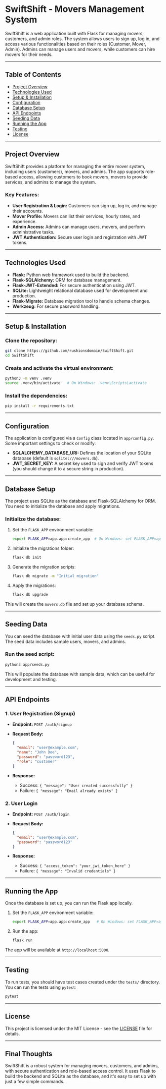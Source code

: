 SwiftShift - Movers Management System
=====================================

SwiftShift is a web application built with Flask for managing movers, customers, and admin roles. The system allows users to sign up, log in, and access various functionalities based on their roles (Customer, Mover, Admin). Admins can manage users and movers, while customers can hire movers for their needs.

* * *

Table of Contents
-----------------

*   [Project Overview](#project-overview)
*   [Technologies Used](#technologies-used)
*   [Setup & Installation](#setup--installation)
*   [Configuration](#configuration)
*   [Database Setup](#database-setup)
*   [API Endpoints](#api-endpoints)
*   [Seeding Data](#seeding-data)
*   [Running the App](#running-the-app)
*   [Testing](#testing)
*   [License](#license)

* * *

Project Overview
----------------

SwiftShift provides a platform for managing the entire mover system, including users (customers), movers, and admins. The app supports role-based access, allowing customers to book movers, movers to provide services, and admins to manage the system.

### Key Features:

*   **User Registration & Login:** Customers can sign up, log in, and manage their accounts.
*   **Mover Profile:** Movers can list their services, hourly rates, and experience.
*   **Admin Access:** Admins can manage users, movers, and perform administrative tasks.
*   **JWT Authentication:** Secure user login and registration with JWT tokens.

* * *

Technologies Used
-----------------

*   **Flask:** Python web framework used to build the backend.
*   **Flask-SQLAlchemy:** ORM for database management.
*   **Flask-JWT-Extended:** For secure authentication using JWT.
*   **SQLite:** Lightweight relational database used for development and production.
*   **Flask-Migrate:** Database migration tool to handle schema changes.
*   **Werkzeug:** For secure password handling.

* * *

Setup & Installation
--------------------

### Clone the repository:

```bash
git clone https://github.com/rushionsdomain/SwiftShift.git
cd SwiftShift
```

### Create and activate the virtual environment:

```bash
python3 -m venv .venv
source .venv/bin/activate   # On Windows: .venv\Scripts\activate
```

### Install the dependencies:

```bash
pip install -r requirements.txt
```

* * *

Configuration
-------------

The application is configured via a `Config` class located in `app/config.py`. Some important settings to check or modify:

*   **SQLALCHEMY\_DATABASE\_URI:** Defines the location of your SQLite database (default is `sqlite:///movers.db`).
*   **JWT\_SECRET\_KEY:** A secret key used to sign and verify JWT tokens (you should change it to a secure string in production).

* * *

Database Setup
--------------

The project uses SQLite as the database and Flask-SQLAlchemy for ORM. You need to initialize the database and apply migrations.

### Initialize the database:

1.  Set the `FLASK_APP` environment variable:
    
    ```bash
    export FLASK_APP=app.app:create_app  # On Windows: set FLASK_APP=app.app:create_app
    ```
    
2.  Initialize the migrations folder:
    
    ```bash
    flask db init
    ```
    
3.  Generate the migration scripts:
    
    ```bash
    flask db migrate -m "Initial migration"
    ```
    
4.  Apply the migrations:
    
    ```bash
    flask db upgrade
    ```
    

This will create the `movers.db` file and set up your database schema.

* * *

Seeding Data
------------

You can seed the database with initial user data using the `seeds.py` script. The seed data includes sample users, movers, and admins.

### Run the seed script:

```bash
python3 app/seeds.py
```

This will populate the database with sample data, which can be useful for development and testing.

* * *

API Endpoints
-------------

### 1\. **User Registration (Signup)**

*   **Endpoint:** `POST /auth/signup`
    
*   **Request Body:**
    
    ```json
    {
      "email": "user@example.com",
      "name": "John Doe",
      "password": "password123",
      "role": "customer"
    }
    ```
    
*   **Response:**
    
    *   Success: `{ "message": "User created successfully" }`
    *   Failure: `{ "message": "Email already exists" }`

### 2\. **User Login**

*   **Endpoint:** `POST /auth/login`
    
*   **Request Body:**
    
    ```json
    {
      "email": "user@example.com",
      "password": "password123"
    }
    ```
    
*   **Response:**
    
    *   Success: `{ "access_token": "your_jwt_token_here" }`
    *   Failure: `{ "message": "Invalid credentials" }`

* * *

Running the App
---------------

Once the database is set up, you can run the Flask app locally.

1.  Set the `FLASK_APP` environment variable:
    
    ```bash
    export FLASK_APP=app.app:create_app   # On Windows: set FLASK_APP=app.app:create_app
    ```
    
2.  Run the app:
    
    ```bash
    flask run
    ```
    

The app will be available at `http://localhost:5000`.

* * *

Testing
-------

To run tests, you should have test cases created under the `tests/` directory. You can run the tests using `pytest`:

```bash
pytest
```

* * *

License
-------

This project is licensed under the MIT License - see the [LICENSE](LICENSE) file for details.

* * *

Final Thoughts
--------------

SwiftShift is a robust system for managing movers, customers, and admins, with secure authentication and role-based access control. It uses Flask to build the backend and SQLite as the database, and it's easy to set up with just a few simple commands.

